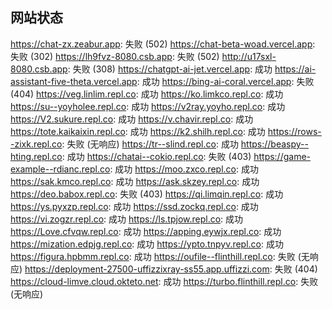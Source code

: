 ## 网站状态
https://chat-zx.zeabur.app: 失败 (502)
https://chat-beta-woad.vercel.app: 失败 (302)
https://lh9fvz-8080.csb.app: 失败 (502)
http://u17sxl-8080.csb.app: 失败 (308)
https://chatgpt-ai-jet.vercel.app: 成功
https://ai-assistant-five-theta.vercel.app: 成功
https://bing-ai-coral.vercel.app: 失败 (404)
https://veg.linlim.repl.co: 成功
https://ko.limkco.repl.co: 成功
https://su--yoyholee.repl.co: 成功
https://v2ray.yoyho.repl.co: 成功
https://V2.sukure.repl.co: 成功
https://v.chavir.repl.co: 成功
https://tote.kaikaixin.repl.co: 成功
https://k2.shilh.repl.co: 成功
https://rows--zixk.repl.co: 失败 (无响应)
https://tr--slind.repl.co: 成功
https://beaspy--hting.repl.co: 成功
https://chatai--cokio.repl.co: 失败 (403)
https://game-example--rdianc.repl.co: 成功
https://moo.zxco.repl.co: 成功
https://sak.kmco.repl.co: 成功
https://ask.skzey.repl.co: 成功
https://deo.babox.repl.co: 失败 (403)
https://qi.limqin.repl.co: 成功
https://ys.pyxzp.repl.co: 成功
https://ssd.zockq.repl.co: 成功
https://vi.zogzr.repl.co: 成功
https://ls.tpjow.repl.co: 成功
https://Love.cfvqw.repl.co: 成功
https://apping.eywjx.repl.co: 成功
https://mization.edpjg.repl.co: 成功
https://ypto.tnpyv.repl.co: 成功
https://figura.hpbmm.repl.co: 成功
https://oufile--flinthill.repl.co: 失败 (无响应)
https://deployment-27500-uffizzixray-ss55.app.uffizzi.com: 失败 (404)
https://cloud-limve.cloud.okteto.net: 成功
https://turbo.flinthill.repl.co: 失败 (无响应)
